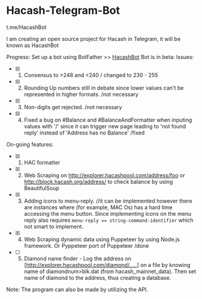 # Hacash-Telegram-Bot

t.me/HacashBot

I am creating an open source project for Hacash in Telegram, it will be known as HacashBot

Progress:
Set up a bot using BotFather >> [HacashBot]( https://t.me/HacashBot)
Bot is in beta:
Issues:
- [x] 1. Consensus to >248 and <240 / changed to 230 - 255
- [x] 2. Rounding Up numbers still in debate since lower values can't be represented in higher formats. /not necessary
- [x] 3. Non-digits get rejected. /not necessary
- [x] 4. Fixed a bug on #Balance and #BalanceAndFormatter when inputing values with '/' since it can trigger new page leading to 'not found reply' instead of 'Address has no     Balance' /fixed   

On-going features:
- [x] 1. HAC formatter
- [x] 2. Web Scraping on http://explorer.hacashpool.com/address/foo or http://block.hacash.org/address/ to check balance by using BeautifulSoup
- [x] 3. Adding icons to menu-reply. //it can be implemented however there are instances where (for example, MAC Os) has a hard time accessing the menu button.  Since implementing icons on the menu reply also requires ```menu-reply == string-command-identifier``` which not smart to implement.
- [x] 4. Web Scraping dynamic data using Puppeteer by using Node.js framework. Or Pyppeteer port of Puppeteer /done
- [ ] 5. Diamond name finder - Log the address on [http://explorer.hacashpool.com/diamond/.....] on a file by knowing name of  diamondnum>blk.dat (from hacash_mainnet_data). Then set name of diamond to the address, thus creating a database.


Note: The program can also be made by utilizing the API.



